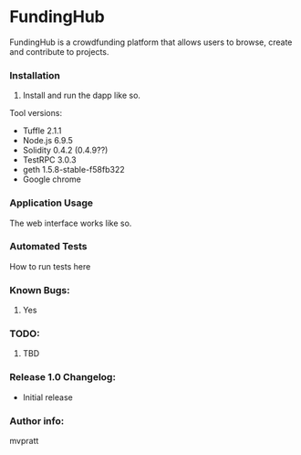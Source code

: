# FundingHub

FundingHub is a crowdfunding platform that allows users to browse, create and contribute to projects.


### Installation

1. Install and run the dapp like so.


Tool versions:

 * Tuffle 2.1.1
 * Node.js 6.9.5
 * Solidity 0.4.2   (0.4.9??)
 * TestRPC 3.0.3
 * geth 1.5.8-stable-f58fb322
 * Google chrome

### Application Usage


The web interface works like so.


### Automated Tests

How to run tests here


### Known Bugs:

1. Yes


### TODO:

1. TBD


### Release 1.0 Changelog:

* Initial release


### Author info:

mvpratt

